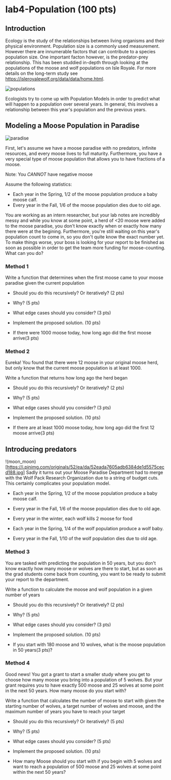 # lab4-Population (100 pts)

## Introduction

Ecology is the study of the relationships between living organisms and their physical environment. Population size is a commonly used measurement. However there are innumerable factors that can contribute to a species population size. One important facton however, is the predator-prey relationship. This has been studdied in-depth through looking at the populations of the moose and wolf populations on Isle Royale. For more details on the long-term study see https://isleroyalewolf.org/data/data/home.html. 

![populations](https://www.duluthnewstribune.com/incoming/article1714205.ece/alternates/BASE_LANDSCAPE/4219309%2B051718moose.jpg)

Ecologists try to come up with Population Models in order to predict what will happen to a population over several years. In general, this involves a relationship between this year's population and the previous years. 

## Modeling a Moose Population in Paradise
![paradise](https://i5.walmartimages.com/asr/1322e8cf-02cb-42b0-957c-5f67c4d33ad5_1.ed3040664283e11a726301a23f5e4332.jpeg?odnWidth=612&odnHeight=612&odnBg=ffffff)


First, let's assume we have a moose paradise with no predators, infinite resources,
and every moose lives to full maturity. Furthermore, you have a very special type
of moose population that allows you to have fractions of a moose. 

Note: You *CANNOT* have negative moose

Assume the following statistics:

* Each year in the Spring, 1/2 of the moose population produce a baby moose calf. 
* Every year in the Fall, 1/6 of the moose population dies due to old age.

You are working as an intern researcher, but your lab notes are incredibly messy 
and while you know at some point, a herd of <20 moose were added to the moose 
paradise, you don't know exactly when or exactly how many there were
at the begining. Furthermore, you're still waiting on this year's population
count to come in, so you don't quite know the exact number yet. To make things 
worse, your boss is looking for your report to be finished as soon as possible
in order to get the team more funding for moose-counting. What can you do? 


### Method 1
Write a function that determines when the first moose came to your moose
paradise given the current population

* Should you do this recursively? Or iteratively? (2 pts)

* Why? (5 pts)

* What edge cases should you consider? (3 pts)

* Implement the proposed solution. (10 pts)

* If there were 1000 moose today, how long ago did the first moose arrive(3 pts)


### Method 2
Eureka! You found that there were 12 moose in your original moose herd, but only 
know that the current moose population is at least 1000.

Write a function that returns how long ago the herd began

* Should you do this recursively? Or iteratively? (2 pts)

* Why? (5 pts)

* What edge cases should you consider? (3 pts)

* Implement the proposed solution. (10 pts)

* If there are at least 1000 moose today, how long ago did the first 12 moose arrive(3 pts)



## Introducing predators

!(moon_moon)[https://i.pinimg.com/originals/52/ea/da/52eada7605adb6384de1d5575cecd188.jpg]
Sadly it turns out your Moose Paradise Department had to merge with the Wolf Pack Research Organization due to a string of budget cuts. This certainly complicates your population model. 


* Each year in the Spring, 1/2 of the moose population produce a baby moose calf. 
* Every year in the Fall, 1/6 of the moose population dies due to old age.
* Every year in the winter, each wolf kills 2 moose for food


* Each year in the Spring, 1/4 of the wolf population produce a wolf baby. 
* Every year in the Fall, 1/10 of the wolf population dies due to old age.


### Method 3
You are tasked with predicting the population in 50 years, but you don't know 
exactly how many moose or wolves are there to start, but as soon as the grad
students come back from counting, you want to be ready to submit your report
to the department. 

Write a function to calculate the moose and wolf population in a given number of years

* Should you do this recursively? Or iteratively? (2 pts)

* Why? (5 pts)

* What edge cases should you consider? (3 pts)

* Implement the proposed solution. (10 pts)

* If you start with 180 moose and 10 wolves, what is the moose population in 50 years(3 pts)?


### Method 4
Good news! You got a grant to start a smaller study where you get to choose how 
many moose you bring into a population of 5 wolves. But your grant requires you 
to have exactly 500 moose and 25 wolves at some point in the next 50 years.
How many moose do you start with? 

Write a function that calculates the number of moose to start with given
the starting number of wolves, a target number of wolves and moose, and the
maximum number of years you have to reach your target

* Should you do this recursively? Or iteratively? (5 pts)

* Why? (5 pts)

* What edge cases should you consider? (5 pts)

* Implement the proposed solution. (10 pts)

* How many Moose should you start with if you begin with 5 wolves and want to 
  reach a population of 500 moose and 25 wolves at some point within the next 50 years?

